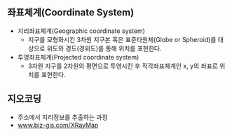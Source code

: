 ## 좌표체계(Coordinate System)
  - 지리좌표체계(Geographic coordinate system)
    - 지구를 모형화시킨 3차원 지구본 혹은 표준타원체(Globe or Spheroid)를 대상으로 위도와 경도(경위도)를 통해 위치를 표현한다.
  - 투영좌표체계(Projected coordinate system)
    - 3차원 지구를 2차원의 평면으로 투영시킨 후 직각좌표체계인 x, y의 좌표로 위치를 표현한다.
## 지오코딩
  - 주소에서 지리정보를 추출하는 과정
  - www.biz-gis.com/XRayMap
